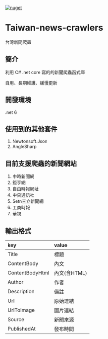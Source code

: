 [![nuget](https://img.shields.io/badge/nuget-Taiwan--ews--crawlers-blue)](https://www.nuget.org/packages/Taiwan-news-crawlers)

# Taiwan-news-crawlers
台灣新聞爬蟲

## 簡介

利用 C# .net core 寫的的新聞爬蟲函式庫 

自用、長期維護、緩慢更新


## 開發環境

.net 6

## 使用到的其他套件

1. Newtonsoft.Json
2. AngleSharp

## 目前支援爬蟲的新聞網站

1. 中時新聞網
2. 鉅亨網
3. 自由時報網址
4. 中央通訊社
5. Setn三立新聞網
6. 工商時報
7. 華視

## 輸出格式
| key | value |
| :--- | :--- |
| Title | 標題|
| ContentBody | 內文|
| ContentBodyHtml | 內文(含HTML) |
| Author | 作者 |
| Description | 備註 |
| Url | 原始連結 |
| UrlToImage | 圖片連結 |
| Source | 新聞來源 |
| PublishedAt | 發布時間 |